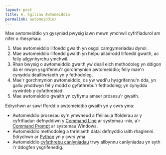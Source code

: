 ```yaml
---
layout: post
title: 6. Sgiliau Awtomeiddio
permalink: awtomeiddio/
---
```


Mae awtomeiddio yn gysyniad pwysig iawn mewn ymchwil cyfrifiadurol am nifer o
rhesymau:

 1. Mae awtomeiddio llifoedd gwaith yn osgoi camgymeriadau dynol.
 2. Mae awtomeiddio llifoedd gwaith yn helpu ailadrodd llifoedd gwaith, ac felly
    ailgynhyrchu ymchwil.
 3. Rhan bwysig o awtomeiddio gwaith yw deall eich methodoleg yn ddigon da er
    mwyn ysgrifennu'r gorchmynion awtomeiddio; felly mae'n cynyddu dealltwriaeth
    yn y fethodoleg.
 4. Mae'r gorchmynion awtomeiddio, os yw wedi'u hysgrifennu'n dda, yn gallu
    ymddwyn fel y modd o gyfathrebu’r fethodoleg; yn cynyddu cywirdeb y
    cyfathrebiad.
 5. Mae awtomeiddio gwaith yn cyflymu amser prosesu'r gwaith.

Edrychwn ar sawl ffordd o awtomeiddio gwaith yn y cwrs yma:

 + Awtomeiddio prosesau sy'n ymwneud a ffeiliau a ffolderau ar y cyfrifiadur:
 defnyddiwn y [Command Line](/awtomeiddio/commandline/) ar systemau -nix, a'r
 [Command Prompt](/awtomeiddio/commandprompt/) ar systemau Windows.
 + Awtomeiddio methodoleg a thriniaeth data: defnyddio iaith rhaglenni.
 Edrychwn ar [Python](/awtomeiddio/codio/) yn y cwrs yma.
 + Awtomeiddio [cyfathrebu canlyniadau](/cyfathrebu/awtomeiddio/) trwy allbynnu
 canlyniadau yn syth i'r ddogfen ysgrifenedig.